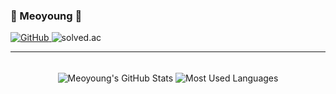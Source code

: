 <div>
  <span>
    <h3>🐥 Meoyoung 🐥</h3>
    <a href="https://github.com/meo-young">
      <img src="https://img.shields.io/github/followers/meo-young?label=GitHub&style=social" alt="GitHub" />
    </a>
  </span>
  <span>
    <img src="http://mazassumnida.wtf/api/v2/generate_badge?boj=eotn000" alt="solved.ac" />  
  </span>
</div>

<hr>
<br>

<div align="center">
  <img align="center" src="https://github-readme-stats.vercel.app/api?username=meo-young&show_icons=true&theme=radical" alt="Meoyoung's GitHub Stats" />
  <img align="center" src="https://github-readme-stats.vercel.app/api/top-langs/?username=meo-young&layout=compact&theme=radical" alt="Most Used Languages" />
</div>
